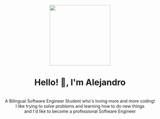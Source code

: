 <header id="Header" align="center"> 
    <img src="https://media.giphy.com/media/scZPhLqaVOM1qG4lT9/giphy.gif" width="200">
    <h1 align="center">Hello! 👋, I'm Alejandro</h1>
    <br align="center">A Bilingual Software Engineer Student who's loving more and more coding!</br> 
                       I like trying to solve problems and learning how to do new things</br>
                       and I'd like to become a professional Software Engineer 
</header>





<!--
**killerfrix/killerfrix** is a ✨ _special_ ✨ repository because its `README.md` (this file) appears on your GitHub profile.

Here are some ideas to get you started:

- 🔭 I’m currently working on ...
- 🌱 I’m currently learning ...
- 👯 I’m looking to collaborate on ...
- 🤔 I’m looking for help with ...
- 💬 Ask me about ...
- 📫 How to reach me: ...
- 😄 Pronouns: ...
- ⚡ Fun fact: ...
-->
